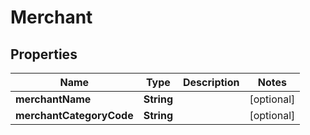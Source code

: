 
# Merchant

## Properties
Name | Type | Description | Notes
------------ | ------------- | ------------- | -------------
**merchantName** | **String** |  |  [optional]
**merchantCategoryCode** | **String** |  |  [optional]



